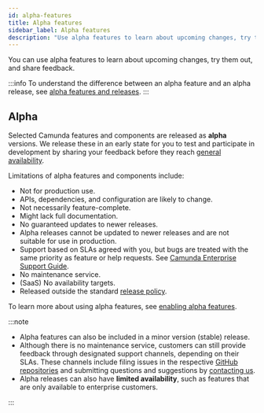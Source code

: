 ```yaml
---
id: alpha-features
title: Alpha features
sidebar_label: Alpha features
description: "Use alpha features to learn about upcoming changes, try them out, and share feedback."
---
```


You can use alpha features to learn about upcoming changes, try them out, and share feedback.

:::info
To understand the difference between an alpha feature and an alpha release, see [alpha features and releases](/reference/announcements-release-notes/release-policy.md#alpha-features-and-releases).
:::

## Alpha

Selected Camunda features and components are released as **alpha** versions. We release these in an early state for you to test and participate in development by sharing your feedback before they reach [general availability](/reference/announcements-release-notes/release-policy.md#general-availability-ga).

Limitations of alpha features and components include:

- Not for production use.
- APIs, dependencies, and configuration are likely to change.
- Not necessarily feature-complete.
- Might lack full documentation.
- No guaranteed updates to newer releases.
- Alpha releases cannot be updated to newer releases and are not suitable for use in production.
- Support based on SLAs agreed with you, but bugs are treated with the same priority as feature or help requests. See [Camunda Enterprise Support Guide](https://camunda.com/services/enterprise-support-guide/).
- No maintenance service.
- (SaaS) No availability targets.
- Released outside the standard [release policy](/reference/announcements-release-notes/release-policy.md).

To learn more about using alpha features, see [enabling alpha features](/components/console/manage-organization/enable-alpha-features.md).

:::note

- Alpha features can also be included in a minor version (stable) release.
- Although there is no maintenance service, customers can still provide feedback through designated support channels, depending on their SLAs. These channels include filing issues in the respective [GitHub repositories](https://github.com/camunda) and submitting questions and suggestions by [contacting us](/reference/contact.md).
- Alpha releases can also have **limited availability**, such as features that are only available to enterprise customers.

:::
